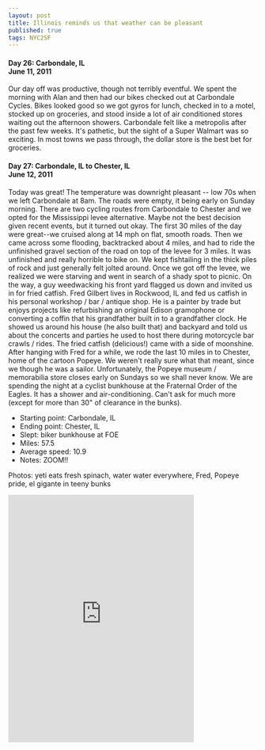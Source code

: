 ```yaml
---
layout: post
title: Illinois reminds us that weather can be pleasant
published: true
tags: NYC2SF
---
```

#### Day 26: Carbondale, IL<br/>June 11, 2011

Our day off was productive, though not terribly eventful. We spent the morning
with Alan and then had our bikes checked out at Carbondale Cycles. Bikes looked
good so we got gyros for lunch, checked in to a motel, stocked up on groceries,
and stood inside a lot of air conditioned stores waiting out the afternoon
showers. Carbondale felt like a metropolis after the past few weeks. It's
pathetic, but the sight of a Super Walmart was so exciting. In most towns we
pass through, the dollar store is the best bet for groceries.


#### Day 27: Carbondale, IL to Chester, IL<br/>June 12, 2011

Today was great! The temperature was downright pleasant -- low 70s when we left
Carbondale at 8am. The roads were empty, it being early on Sunday morning.
There are two cycling routes from Carbondale to Chester and we opted for the
Mississippi levee alternative. Maybe not the best decision given recent events,
but it turned out okay. The first 30 miles of the day were great--we cruised
along at 14 mph on flat, smooth roads.  Then we came across some flooding,
backtracked about 4 miles, and had to ride the unfinished gravel section of the
road on top of the levee for 3 miles. It was unfinished and really horrible to
bike on. We kept fishtailing in the thick piles of rock and just generally felt
jolted around.  Once we got off the levee, we realized we were starving and
went in search of a shady spot to picnic. On the way, a guy weedwacking his
front yard flagged us down and invited us in for fried catfish. Fred Gilbert
lives in Rockwood, IL and fed us catfish in his personal workshop / bar /
antique shop. He is a painter by trade but enjoys projects like refurbishing an
original Edison gramophone or converting a coffin that his grandfather built in
to a grandfather clock. He showed us around his house (he also built that) and
backyard and told us about the concerts and parties he used to host there
during motorcycle bar crawls / rides. The fried catfish (delicious!) came with
a side of moonshine.  After hanging with Fred for a while, we rode the last 10
miles in to Chester, home of the cartoon Popeye. We weren't really sure what
that meant, since we though he was a sailor. Unfortunately, the Popeye museum /
memorabilia store closes early on Sundays so we shall never know. We are
spending the night at a cyclist bunkhouse at the Fraternal Order of the Eagles.
It has a shower and air-conditioning. Can't ask for much more (except for more
than 30" of clearance in the bunks).

* Starting point: Carbondale, IL
* Ending point: Chester, IL
* Slept: biker bunkhouse at FOE
* Miles: 57.5
* Average speed: 10.9
* Notes: ZOOM!!

Photos: yeti eats fresh spinach, water water everywhere, Fred, Popeye pride, el gigante in teeny bunks

<iframe src="https://www.flickr.com/photos/123683527@N06/13921779402/in/set-72157644114208562/player/" width="375" height="500" frameborder="0" allowfullscreen webkitallowfullscreen mozallowfullscreen oallowfullscreen msallowfullscreen></iframe>
